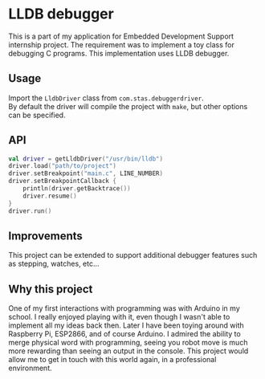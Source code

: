 # LLDB debugger

This is a part of my application for Embedded Development Support internship project. The requirement was to implement a toy class for debugging C programs. This implementation uses LLDB debugger.

## Usage

Import the `LldbDriver` class from `com.stas.debuggerdriver`. \
By default the driver will compile the project with `make`, but other options can be specified.

## API

```kotlin
val driver = getLldbDriver("/usr/bin/lldb")
driver.load("path/to/project")
driver.setBreakpoint("main.c", LINE_NUMBER)
driver.setBreakpointCallback {
    println(driver.getBacktrace())
    driver.resume()
}
driver.run()
```

## Improvements
This project can be extended to support additional debugger features such as stepping, watches, etc...

## Why this project
One of my first interactions with programming was with Arduino in my school. 
I really enjoyed playing with it, even though I wasn't able to implement all my ideas back then.
Later I have been toying around with Raspberry Pi, ESP2866, and of course Arduino. I admired the ability to
merge physical word with programming, seeing you robot move is much more rewarding than seeing an output in the console.
This project would allow me to get in touch with this world again, in a professional environment.
